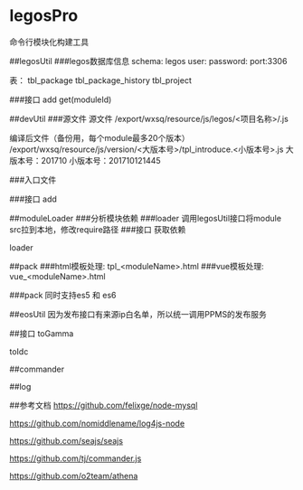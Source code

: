 # legosPro
命令行模块化构建工具

##legosUtil
###legos数据库信息
schema: legos
user: 
password: 
port:3306 

表：
tbl_package
tbl_package_history
tbl_project

###接口
add
get(moduleId)

##devUtil
###源文件
源文件
/export/wxsq/resource/js/legos/<项目名称>/<moduleName>.js

编译后文件（备份用，每个module最多20个版本）
/export/wxsq/resource/js/version/<大版本号>/tpl_introduce.<小版本号>.js
大版本号：201710
小版本号：201710121445

###入口文件


###接口
add

##moduleLoader
###分析模块依赖
###loader
调用legosUtil接口将module src拉到本地，修改require路径
###接口
获取依赖

loader

##pack
###html模板处理:
tpl_\<moduleName\>.html
###vue模板处理:
vue_\<moduleName\>.html

###pack
同时支持es5 和 es6

##eosUtil
因为发布接口有来源ip白名单，所以统一调用PPMS的发布服务

##接口
toGamma

toIdc

##commander

##log


##参考文档
https://github.com/felixge/node-mysql

https://github.com/nomiddlename/log4js-node

https://github.com/seajs/seajs

https://github.com/tj/commander.js

https://github.com/o2team/athena




